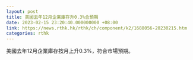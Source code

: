 ```yaml
---
layout: post
title: 美國去年12月企業庫存升0.3%合預期
date: 2023-02-15 23:20:40.000000000 +08:00
link: https://news.rthk.hk/rthk/ch/component/k2/1688056-20230215.htm
categories: rthk
---
```


美國去年12月企業庫存按月上升0.3%，符合市場預期。
